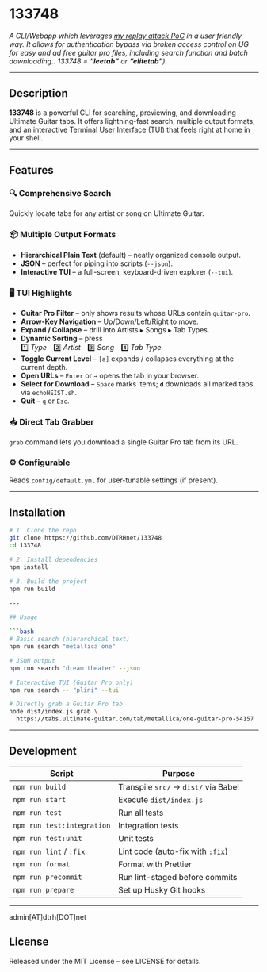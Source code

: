 # 133748

*A CLI/Webapp which leverages [my replay attack PoC](https://github.com/DTRHnet/Bug-Bounty-Disclosures/blob/main/%5Bdtrh.net%5D-vuln.01-ultimate-guitar.com.pdf) in a user friendly way. It allows for authentication bypass via broken access control on UG for easy and ad free guitar pro files, including search function and batch downloading.. 133748 =  **“leetab”** or **“elitetab”**).*

---

## Description

**133748** is a powerful CLI for searching, previewing, and downloading Ultimate Guitar tabs. It offers lightning-fast search, multiple output formats, and an interactive Terminal User Interface (TUI) that feels right at home in your shell.

---

## Features

### 🔍 Comprehensive Search  
Quickly locate tabs for any artist or song on Ultimate Guitar.

### 📦 Multiple Output Formats
- **Hierarchical Plain Text** (default) – neatly organized console output.  
- **JSON** – perfect for piping into scripts (`--json`).  
- **Interactive TUI** – a full-screen, keyboard-driven explorer (`--tui`).

### 🖥️ TUI Highlights
- **Guitar Pro Filter** – only shows results whose URLs contain `guitar-pro`.  
- **Arrow-Key Navigation** – Up/Down/Left/Right to move.  
- **Expand / Collapse** – drill into Artists ▸ Songs ▸ Tab Types.  
- **Dynamic Sorting** – press  
  1️⃣ *Type* 2️⃣ *Artist* 3️⃣ *Song* 4️⃣ *Tab Type*  
- **Toggle Current Level** – `[a]` expands / collapses everything at the current depth.  
- **Open URLs** – `Enter` or `→` opens the tab in your browser.  
- **Select for Download** – `Space` marks items; **`d`** downloads all marked tabs via `echoHEIST.sh`.  
- **Quit** – `q` or `Esc`.

### 📥 Direct Tab Grabber
`grab` command lets you download a single Guitar Pro tab from its URL.

### ⚙️ Configurable
Reads `config/default.yml` for user-tunable settings (if present).

---

## Installation

```bash
# 1. Clone the repo
git clone https://github.com/DTRHnet/133748
cd 133748

# 2. Install dependencies
npm install

# 3. Build the project
npm run build

---

## Usage

```bash
# Basic search (hierarchical text)
npm run search "metallica one"

# JSON output
npm run search "dream theater" --json

# Interactive TUI (Guitar Pro only)
npm run search -- "plini" --tui

# Directly grab a Guitar Pro tab
node dist/index.js grab \
  https://tabs.ultimate-guitar.com/tab/metallica/one-guitar-pro-54157
```

---

## Development


| Script                     | Purpose                              |
| -------------------------- | ------------------------------------ |
| `npm run build`            | Transpile `src/` → `dist/` via Babel |
| `npm run start`            | Execute `dist/index.js`              |
| `npm run test`             | Run all tests                        |
| `npm run test:integration` | Integration tests                    |
| `npm run test:unit`        | Unit tests                           |
| `npm run lint` / `:fix`    | Lint code (auto-fix with `:fix`)     |
| `npm run format`           | Format with Prettier                 |
| `npm run precommit`        | Run lint-staged before commits       |
| `npm run prepare`          | Set up Husky Git hooks               |

---

admin\[AT\]dtrh\[DOT\]net

## License

Released under the MIT License – see LICENSE for details.
